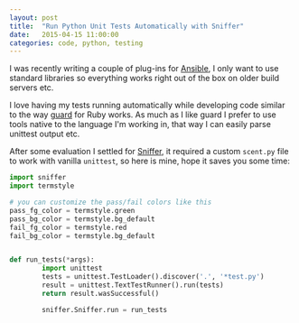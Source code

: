 ```yaml
---
layout: post
title:  "Run Python Unit Tests Automatically with Sniffer"
date:   2015-04-15 11:00:00
categories: code, python, testing
---
```


I was recently writing a couple of plug-ins for [Ansible](https://github.com/ansible/ansible), I only want to use
standard libraries so everything works right out of the box on older build servers etc.

I love having my tests running automatically while developing code similar to the way
[guard](https://github.com/guard/guard) for Ruby works. As much as I like guard I prefer to use tools native to the
language I'm working in, that way I can easily parse unittest output etc.

After some evaluation I settled for [Sniffer](https://github.com/jeffh/sniffer), it required a custom `scent.py` file to work with
vanilla `unittest`, so here is mine, hope it saves you some time:

~~~python
import sniffer
import termstyle

# you can customize the pass/fail colors like this
pass_fg_color = termstyle.green
pass_bg_color = termstyle.bg_default
fail_fg_color = termstyle.red
fail_bg_color = termstyle.bg_default


def run_tests(*args):
        import unittest
        tests = unittest.TestLoader().discover('.', '*test.py')
        result = unittest.TextTestRunner().run(tests)
        return result.wasSuccessful()

        sniffer.Sniffer.run = run_tests
~~~

